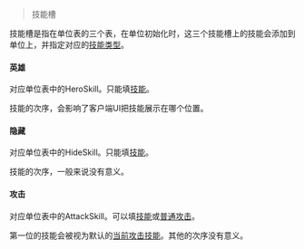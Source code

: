 > 技能槽

技能槽是指在单位表的三个表，在单位初始化时，这三个技能槽上的技能会添加到单位上，并指定对应的[技能类型]。
#### 英雄
对应单位表中的HeroSkill。只能填[技能]。

技能的次序，会影响了客户端UI把技能展示在哪个位置。

#### 隐藏
对应单位表中的HideSkill。只能填[技能]。

技能的次序，一般来说没有意义。

#### 攻击
对应单位表中的AttackSkill。可以填[技能]或[普通攻击]。

第一位的技能会被视为默认的[当前攻击技能]。其他的次序没有意义。

[技能]: 404
[普通攻击]: 404
[技能类型]: 404
[攻击技能]: /ac/term/攻击技能
[当前攻击技能]: /ac/term/攻击技能?=当前攻击技能
